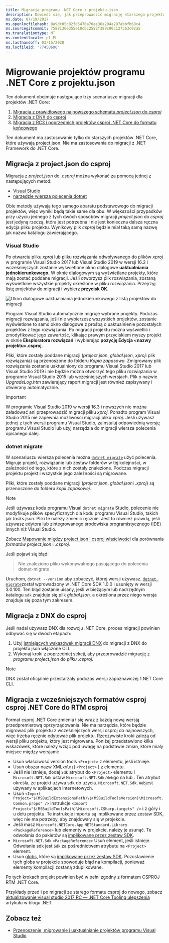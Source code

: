 ```yaml
---
title: Migracja programu .NET Core z projektu.json
description: Dowiedz się, jak przeprowadzić migrację starszego projektu programu .NET Core przy użyciu projektu project.json
ms.date: 07/19/2017
ms.openlocfilehash: 8a9dc05c82fd5476a70ee36a294a287abbfb68c4
ms.sourcegitcommit: 7588136e355e10cbc2582f389c90c127363c02a5
ms.translationtype: MT
ms.contentlocale: pl-PL
ms.lasthandoff: 03/15/2020
ms.locfileid: "77450690"
---
```

# <a name="migrating-net-core-projects-from-projectjson"></a>Migrowanie projektów programu .NET Core z projektu.json

Ten dokument obejmuje następujące trzy scenariusze migracji dla projektów .NET Core:

1. [Migracja z prawidłowego najnowszego schematu *project.json* do *csproj*](#migration-from-projectjson-to-csproj)
2. [Migracja z DNX do csproj](#migration-from-dnx-to-csproj)
3. [Migracja z RC3 i poprzednich projektów csproj .NET Core do formatu końcowego](#migration-from-earlier-net-core-csproj-formats-to-rtm-csproj)

Ten dokument ma zastosowanie tylko do starszych projektów .NET Core, które używają project.json. Nie ma zastosowania do migracji z .NET Framework do .NET Core.

## <a name="migration-from-projectjson-to-csproj"></a>Migracja z project.json do csproj

Migracja z *project.json* do *.csproj* można wykonać za pomocą jednej z następujących metod:

- [Visual Studio](#visual-studio)
- [narzędzie wiersza polecenia dotnet](#dotnet-migrate)

Obie metody używają tego samego aparatu podstawowego do migracji projektów, więc wyniki będą takie same dla obu. W większości przypadków przy użyciu jednego z tych dwóch sposobów migracji *project.json* do *csproj* jest jedyną rzeczą, która jest potrzebna i nie jest konieczna dalsza ręczna edycja pliku projektu. Wynikowy plik *csproj* będzie miał taką samą nazwę jak nazwa katalogu zawierającego.

### <a name="visual-studio"></a>Visual Studio

Po otwarciu pliku *xproj* lub pliku rozwiązania odwoływanego do plików *xproj* w programie Visual Studio 2017 lub Visual Studio 2019 w wersji 16.2 i wcześniejszych zostanie wyświetlone okno dialogowe **uaktualniania jednokierunkowego.** W oknie dialogowym są wyświetlane projekty, które mają zostać poddane migracji. Jeśli otworzysz plik rozwiązania, zostaną wyświetlone wszystkie projekty określone w pliku rozwiązania. Przejrzyj listę projektów do migracji i wybierz **przycisk OK**.

![Okno dialogowe uaktualniania jednokierunkowego z listą projektów do migracji](media/one-way-upgrade.jpg)

Program Visual Studio automatycznie migruje wybrane projekty. Podczas migracji rozwiązania, jeśli nie wybierzesz wszystkich projektów, zostanie wyświetlone to samo okno dialogowe z prośbą o uaktualnienie pozostałych projektów z tego rozwiązania. Po migracji projektu można wyświetlić i zmodyfikować jego zawartość, klikając prawym przyciskiem myszy projekt w oknie **Eksploratora rozwiązań** i wybierając **pozycję Edycja \<nazwy projektu>.csproj**.

Pliki, które zostały poddane migracji (*project.json*, *global.json*, *xproj*i plik rozwiązania) są przenoszone do folderu *Kopia zapasowa.* Zmigrowany plik rozwiązania zostanie uaktualniony do programu Visual Studio 2017 lub Visual Studio 2019 i nie będzie można otworzyć tego pliku rozwiązania w programie Visual Studio 2015 lub wcześniejszych wersjach. Plik o nazwie *UpgradeLog.htm* zawierający raport migracji jest również zapisywany i otwierany automatycznie.

> [!IMPORTANT]
> W programie Visual Studio 2019 w wersji 16.3 i nowszych nie można załadować ani przeprowadzić migracji pliku *xproj.* Ponadto program Visual Studio 2015 nie zapewnia możliwości migracji pliku *xproj.* Jeśli używasz jednej z tych wersji programu Visual Studio, zainstaluj odpowiednią wersję programu Visual Studio lub użyj narzędzia do migracji wiersza polecenia opisanego dalej.

### <a name="dotnet-migrate"></a>dotnet migrate

W scenariuszu wiersza polecenia można [`dotnet migrate`](../tools/dotnet-migrate.md) użyć polecenia. Migruje projekt, rozwiązanie lub zestaw folderów w tej kolejności, w zależności od tego, które z nich zostały znalezione. Podczas migracji projektu projekt i wszystkie jego zależności są migrowane.

Pliki, które zostały poddane migracji (*project.json*, *global.json*i *.xproj*) są przenoszone do folderu *kopii zapasowej.*

> [!NOTE]
> Jeśli używasz kodu programu Visual `dotnet migrate` Studio, polecenie nie modyfikuje plików specyficznych dla kodu programu Visual Studio, takich jak *tasks.json*. Pliki te należy zmienić ręcznie.
> Jest to również prawdą, jeśli używasz edytora lub zintegrowanego środowiska programistycznego (IDE) innych niż Visual Studio.

Zobacz [Mapowanie między project.json i csproj właściwości](../tools/project-json-to-csproj.md) dla porównania *formatów project.json* i *.csproj.*

Jeśli pojawi się błąd:

> Nie znaleziono pliku wykonywalnego pasującego do polecenia dotnet-migrate

Uruchom, `dotnet --version` aby zobaczyć, której wersji używasz. [`dotnet migrate`](../tools/dotnet-migrate.md)został wprowadzony w .NET Core SDK 1.0.0 i usunięty w wersji 3.0.100.
Ten błąd zostanie uisany, jeśli w bieżącym lub nadrzędnym katalogu `sdk` znajduje się plik *global.json,* a określona przez niego wersja znajduje się poza tym zakresem.

## <a name="migration-from-dnx-to-csproj"></a>Migracja z DNX do csproj

Jeśli nadal używasz DNX dla rozwoju .NET Core, proces migracji powinien odbywać się w dwóch etapach:

1. Użyj [istniejących wskazówek migracji DNX](from-dnx.md) do migracji z DNX do projektu json włączone CLI.
2. Wykonaj kroki z poprzedniej sekcji, aby przeprowadzić migrację z *programu project.json* do *pliku .csproj*.

> [!NOTE]
> DNX został oficjalnie przestarzały podczas wersji zapoznawczej 1.NET Core CLI.

## <a name="migration-from-earlier-net-core-csproj-formats-to-rtm-csproj"></a>Migracja z wcześniejszych formatów csproj csproj .NET Core do RTM csproj

Format csproj .NET Core zmienia ł się wraz z każdą nową wersją przedpremierową oprzyrządowania. Nie ma narzędzia, które będzie migrować plik projektu z wcześniejszych wersji csproj do najnowszych, więc trzeba ręcznie edytować plik projektu. Rzeczywiste kroki zależą od wersji pliku projektu, który jest migrowana. Poniżej przedstawiono kilka wskazówek, które należy wziąć pod uwagę na podstawie zmian, które miały miejsce między wersjami:

- Usuń właściwość version tools `<Project>` z elementu, jeśli istnieje.
- Usuń obszar nazw XML`xmlns`( `<Project>` ) z elementu.
- Jeśli nie istnieje, dodaj `Sdk` atrybut do `<Project>` elementu i `Microsoft.NET.Sdk` ustaw `Microsoft.NET.Sdk.Web`go na lub . Ten atrybut określa, że projekt używa sdk do użycia. `Microsoft.NET.Sdk.Web`jest używany w aplikacjach internetowych.
- Usuń `<Import Project="$(MSBuildExtensionsPath)\$(MSBuildToolsVersion)\Microsoft.Common.props" />` instrukcje `<Import Project="$(MSBuildToolsPath)\Microsoft.CSharp.targets" />` i z góry i u dołu projektu. Te instrukcje importu są implikowane przez zestaw SDK, więc nie ma potrzeby, aby znajdowały się w projekcie.
- Jeśli masz `Microsoft.NETCore.App` `NETStandard.Library` `<PackageReference>` lub elementy w projekcie, należy je usunąć. Te odwołania do pakietów są [implikowane przez zestaw SDK](https://aka.ms/sdkimplicitrefs).
- `Microsoft.NET.Sdk` `<PackageReference>` Usuń element, jeśli istnieje. Odwołanie sdk jest `Sdk` za pośrednictwem atrybutu na `<Project>` element.
- Usuń [globs,](https://en.wikipedia.org/wiki/Glob_(programming)) które są [implikowane przez zestaw SDK](../project-sdk/overview.md#default-compilation-includes). Pozostawienie tych globs w projekcie spowoduje błąd na kompilacji, ponieważ elementy kompilacji zostaną zduplikowane.

Po tych krokach projekt powinien być w pełni zgodny z formatem CSPROJ RTM .NET Core.

Przykłady przed i po migracji ze starego formatu csproj do nowego, zobacz [aktualizowanie visual studio 2017 RC — .NET Core Tooling ulepszenia](https://devblogs.microsoft.com/dotnet/updating-visual-studio-2017-rc-net-core-tooling-improvements/) artykułu w blogu .NET.

## <a name="see-also"></a>Zobacz też

- [Przenoszenie, migrowanie i uaktualnianie projektów programu Visual Studio](/visualstudio/porting/port-migrate-and-upgrade-visual-studio-projects)
